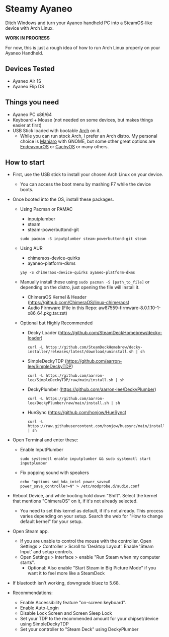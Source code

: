# Steamy Ayaneo
Ditch Windows and turn your Ayaneo handheld PC into a SteamOS-like device with Arch Linux.

**WORK IN PROGRESS**

For now, this is just a rough idea of how to run Arch Linux properly on your Ayaneo Handheld.

## Devices Tested
 - Ayaneo Air 1S
 - Ayaneo Flip DS


## Things you need
- Ayaneo PC x86/64
- Keyboard + Mouse (not needed on some devices, but makes things easier at first)
- USB Stick loaded with bootable [Arch](https://archlinux.org) on it.
	- While you can run stock Arch, I prefer an Arch distro. My personal choice is [Manjaro](https://manjaro.org) with GNOME, but some other great options are [EndeavourOS](https://endeavouros.com) or [CachyOS](https://cachyos.org) or many others.

## How to start
- First, use the USB stick to install your chosen Arch Linux on your device.
  - You can access the boot menu by mashing F7 while the device boots.
- Once booted into the OS, install these packages.
  - Using Pacman or PAMAC
    - inputplumber
    - steam
    - steam-powerbuttond-git
    ```
    sudo pacman -S inputplumber steam-powerbuttond-git steam
    ```
  - Using AUR
    - chimeraos-device-quirks
    - ayaneo-platform-dkms
    ```
    yay -S chimeraos-device-quirks ayaneo-platform-dkms
    ```

  - Manually install these using ```sudo pacman -S [path_to_file]``` or depending on the distro, just opening the file will install it.
    - ChimeraOS Kernel & Header (https://github.com/ChimeraOS/linux-chimeraos)
    - Audio Firmware (File in this Repo: aw87559-firmware-8.0.1.10-1-x86_64.pkg.tar.zst)

  - Optional but Highly Recommended
    - Decky Loader (https://github.com/SteamDeckHomebrew/decky-loader)
      ```
      curl -L https://github.com/SteamDeckHomebrew/decky-installer/releases/latest/download/uninstall.sh | sh
      ``` 
    - SimpleDeckyTDP (https://github.com/aarron-lee/SimpleDeckyTDP)
      ```
      curl -L https://github.com/aarron-lee/SimpleDeckyTDP/raw/main/install.sh | sh
      ```
    - DeckyPlumber (https://github.com/aarron-lee/DeckyPlumber)
      ```
      curl -L https://github.com/aarron-lee/DeckyPlumber/raw/main/install.sh | sh
      ```
    - HueSync (https://github.com/honjow/HueSync)
      ```
      curl -L https://raw.githubusercontent.com/honjow/huesync/main/install.sh | sh
      ```

- Open Terminal and enter these:
  - Enable InputPlumber
	```
	sudo systemctl enable inputplumber && sudo systemctl start inputplumber
 	```

  - Fix popping sound with speakers
	  ```
	  echo "options snd_hda_intel power_save=0 power_save_controller=N" > /etc/modprobe.d/audio.conf
	  ```
- Reboot Device, and while booting hold down "Shift". Select the kernel that mentions "ChimeraOS" on it, if it's not already selected.
	- You need to set this kernel as default, if it's not already. This process varies depending on your setup. Search the web for "How to change default kernel" for your setup.
- Open Steam app.
	- If you are unable to control the mouse with the controller. Open Settings > Controller > Scroll to 'Desktop Layout'. Enable 'Steam Input' and setup controls.
	- Open Settings > Interface > enable "Run Steam when my computer starts".
		- Optional: Also enable "Start Steam in Big Picture Mode" if you want it to feel more like a SteamDeck
- If bluetooth isn't working, downgrade bluez to 5.68.
- Recommendations:
	- Enable Accessibility feature "on-screen keyboard".
 	- Enable Auto-Login
 	- Disable Lock Screen and Screen Sleep Lock
  	- Set your TDP to the recommended amount for your chipset/device using SimpleDeckyTDP
  	- Set your controller to "Steam Deck" using DeckyPlumber
